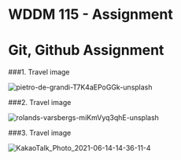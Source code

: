 # WDDM 115 - Assignment

# Git, Github Assignment

###1. Travel image

![pietro-de-grandi-T7K4aEPoGGk-unsplash](https://user-images.githubusercontent.com/97710314/154193609-10b8eea5-6fe8-447c-a630-c8ab5592c172.jpg)


###2. Travel image

![rolands-varsbergs-miKmVyq3qhE-unsplash](https://user-images.githubusercontent.com/97710314/154297133-f4fa5323-7679-49cb-b2d0-8203d3a13a78.jpg)


###3. Travel image

![KakaoTalk_Photo_2021-06-14-14-36-11-4](https://user-images.githubusercontent.com/97710314/154299118-400cb88d-c7b2-4a82-97a9-f53f82e6b69e.jpeg)


